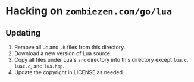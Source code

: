 # Hacking on `zombiezen.com/go/lua`

## Updating

1. Remove all `.c` and `.h` files from this directory.
2. Download a new version of Lua source.
2. Copy all files under Lua's `src` directory into this directory
   except `lua.c`, `luac.c`, and `lua.hpp`.
3. Update the copyright in LICENSE as needed.
